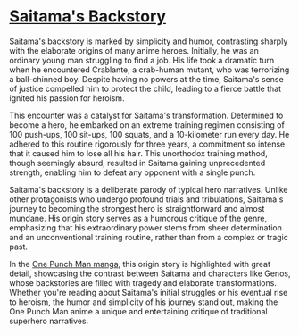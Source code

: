 # [Saitama's Backstory](https://readonepunch-man.com/saitama-one-punch-man/)

Saitama's backstory is marked by simplicity and humor, contrasting sharply with the elaborate origins of many anime heroes. Initially, he was an ordinary young man struggling to find a job. His life took a dramatic turn when he encountered Crablante, a crab-human mutant, who was terrorizing a ball-chinned boy. Despite having no powers at the time, Saitama's sense of justice compelled him to protect the child, leading to a fierce battle that ignited his passion for heroism.

This encounter was a catalyst for Saitama's transformation. Determined to become a hero, he embarked on an extreme training regimen consisting of 100 push-ups, 100 sit-ups, 100 squats, and a 10-kilometer run every day. He adhered to this routine rigorously for three years, a commitment so intense that it caused him to lose all his hair. This unorthodox training method, though seemingly absurd, resulted in Saitama gaining unprecedented strength, enabling him to defeat any opponent with a single punch.

Saitama's backstory is a deliberate parody of typical hero narratives. Unlike other protagonists who undergo profound trials and tribulations, Saitama's journey to becoming the strongest hero is straightforward and almost mundane. His origin story serves as a humorous critique of the genre, emphasizing that his extraordinary power stems from sheer determination and an unconventional training routine, rather than from a complex or tragic past.

In the [One Punch Man manga](https://sites.google.com/view/allthingsonepunchman/home), this origin story is highlighted with great detail, showcasing the contrast between Saitama and characters like Genos, whose backstories are filled with tragedy and elaborate transformations. Whether you're reading about Saitama's initial struggles or his eventual rise to heroism, the humor and simplicity of his journey stand out, making the One Punch Man anime a unique and entertaining critique of traditional superhero narratives.

